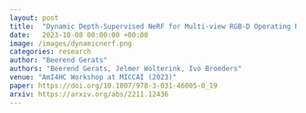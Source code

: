 ```yaml
---
layout: post
title:  "Dynamic Depth-Supervised NeRF for Multi-view RGB-D Operating Room Videos"
date:   2023-10-08 00:00:00 +00:00
image: /images/dynamicnerf.png
categories: research
author: "Beerend Gerats"
authors: "Beerend Gerats, Jelmer Wolterink, Ivo Broeders"
venue: "AmI4HC Workshop at MICCAI (2023)"
paper: https://doi.org/10.1007/978-3-031-46005-0_19
arxiv: https://arxiv.org/abs/2211.12436
---
```

